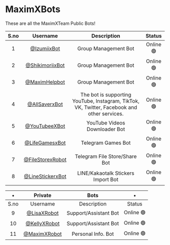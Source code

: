 # MaximXBots
These are all the MaximXTeam Public Bots!


| S.no | Username | Description | Status | 
| :--: | :------: | :---------: | :----: |
| 1 | [@IzumiixBot]() | Group Management Bot | Online 🟢 |
| 2 | [@ShikimoriixBot]() | Group Management Bot | Online 🟢 |
| 3 | [@MaximHelpbot]() | Group Management Bot | Online 🟢 |
| 4 | [@AllSaverxBot]() | The bot is supporting YouTube, Instagram, TikTok, VK, Twitter, Facebook and other services. | Online 🟢 |
| 5 | [@YouTubeeXBot]() | YouTube Videos Downloader Bot | Online 🟢 |
| 6 | [@LifeGamesxBot]() | Telegram Games Bot | Online 🟢 |
| 7 | [@FileStorexRobot]() | Telegram File Store/Share Bot | Online 🟢 |
| 8 | [@LineStickerxBot]() | LINE/Kakaotalk Stickers Import Bot |  Online 🟢 | 

| • | Private | Bots | • |
| :--: | :------: | :---------: | :----: |
| S.no | Username | Description | Status |
| 9 | [@LisaXRobot]() | Support/Assistant Bot | Online 🟢 |
| 10 | [@KellyXRobot]() | Support/Assistant Bot | Online 🟢 |
| 11 | [@MaximXRobot]() | Personal Info. Bot | Online 🟢 |


